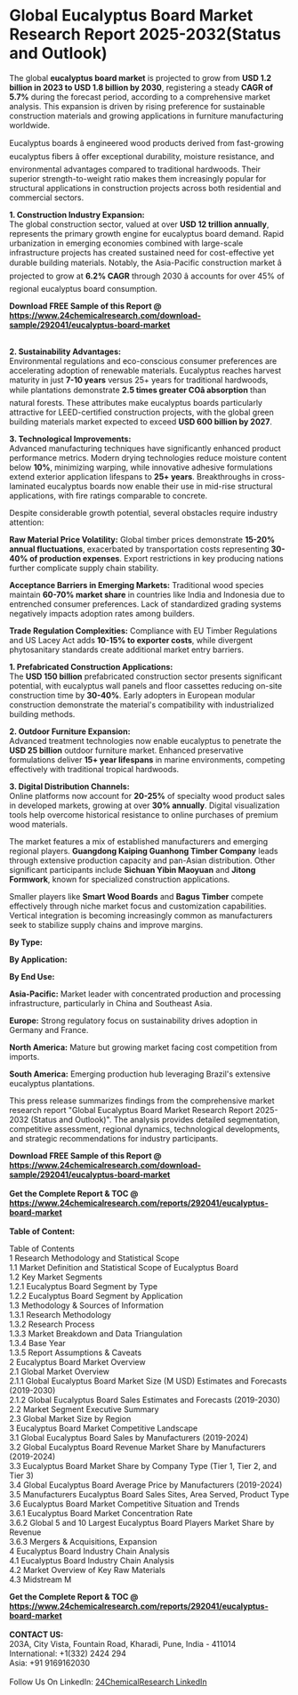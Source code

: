 <h1>Global Eucalyptus Board Market Research Report 2025-2032(Status and Outlook)</h1><p>The global <strong>eucalyptus board market</strong> is projected to grow from <strong>USD 1.2 billion in 2023 to USD 1.8 billion by 2030</strong>, registering a steady <strong>CAGR of 5.7%</strong> during the forecast period, according to a comprehensive market analysis. This expansion is driven by rising preference for sustainable construction materials and growing applications in furniture manufacturing worldwide.</p><p>Eucalyptus boards â engineered wood products derived from fast-growing eucalyptus fibers â offer exceptional durability, moisture resistance, and environmental advantages compared to traditional hardwoods. Their superior strength-to-weight ratio makes them increasingly popular for structural applications in construction projects across both residential and commercial sectors.</p><p><strong>1. Construction Industry Expansion:</strong><br>
The global construction sector, valued at over <strong>USD 12 trillion annually</strong>, represents the primary growth engine for eucalyptus board demand. Rapid urbanization in emerging economies combined with large-scale infrastructure projects has created sustained need for cost-effective yet durable building materials. Notably, the Asia-Pacific construction market â projected to grow at <strong>6.2% CAGR</strong> through 2030 â accounts for over 45% of regional eucalyptus board consumption.</p><div><b>Download FREE Sample of this Report @ 
            <a href="https://www.24chemicalresearch.com/download-sample/292041/eucalyptus-board-market">
            https://www.24chemicalresearch.com/download-sample/292041/eucalyptus-board-market</a></b></div><br><p><strong>2. Sustainability Advantages:</strong><br>
Environmental regulations and eco-conscious consumer preferences are accelerating adoption of renewable materials. Eucalyptus reaches harvest maturity in just <strong>7-10 years</strong> versus 25+ years for traditional hardwoods, while plantations demonstrate <strong>2.5 times greater COâ absorption</strong> than natural forests. These attributes make eucalyptus boards particularly attractive for LEED-certified construction projects, with the global green building materials market expected to exceed <strong>USD 600 billion by 2027</strong>.</p><p><strong>3. Technological Improvements:</strong><br>
Advanced manufacturing techniques have significantly enhanced product performance metrics. Modern drying technologies reduce moisture content below <strong>10%</strong>, minimizing warping, while innovative adhesive formulations extend exterior application lifespans to <strong>25+ years</strong>. Breakthroughs in cross-laminated eucalyptus boards now enable their use in mid-rise structural applications, with fire ratings comparable to concrete.</p><p>Despite considerable growth potential, several obstacles require industry attention:</p><p><strong>Raw Material Price Volatility:</strong> Global timber prices demonstrate <strong>15-20% annual fluctuations</strong>, exacerbated by transportation costs representing <strong>30-40% of production expenses</strong>. Export restrictions in key producing nations further complicate supply chain stability.</p><p><strong>Acceptance Barriers in Emerging Markets:</strong> Traditional wood species maintain <strong>60-70% market share</strong> in countries like India and Indonesia due to entrenched consumer preferences. Lack of standardized grading systems negatively impacts adoption rates among builders.</p><p><strong>Trade Regulation Complexities:</strong> Compliance with EU Timber Regulations and US Lacey Act adds <strong>10-15% to exporter costs</strong>, while divergent phytosanitary standards create additional market entry barriers.</p><p><strong>1. Prefabricated Construction Applications:</strong><br>
The <strong>USD 150 billion</strong> prefabricated construction sector presents significant potential, with eucalyptus wall panels and floor cassettes reducing on-site construction time by <strong>30-40%</strong>. Early adopters in European modular construction demonstrate the material's compatibility with industrialized building methods.</p><p><strong>2. Outdoor Furniture Expansion:</strong><br>
Advanced treatment technologies now enable eucalyptus to penetrate the <strong>USD 25 billion</strong> outdoor furniture market. Enhanced preservative formulations deliver <strong>15+ year lifespans</strong> in marine environments, competing effectively with traditional tropical hardwoods.</p><p><strong>3. Digital Distribution Channels:</strong><br>
Online platforms now account for <strong>20-25%</strong> of specialty wood product sales in developed markets, growing at over <strong>30% annually</strong>. Digital visualization tools help overcome historical resistance to online purchases of premium wood materials.</p><p>The market features a mix of established manufacturers and emerging regional players. <strong>Guangdong Kaiping Guanhong Timber Company</strong> leads through extensive production capacity and pan-Asian distribution. Other significant participants include <strong>Sichuan Yibin Maoyuan</strong> and <strong>Jitong Formwork</strong>, known for specialized construction applications.</p><p>Smaller players like <strong>Smart Wood Boards</strong> and <strong>Bagus Timber</strong> compete effectively through niche market focus and customization capabilities. Vertical integration is becoming increasingly common as manufacturers seek to stabilize supply chains and improve margins.</p><p><strong>By Type:</strong></p><p><strong>By Application:</strong></p><p><strong>By End Use:</strong></p><p><strong>Asia-Pacific:</strong> Market leader with concentrated production and processing infrastructure, particularly in China and Southeast Asia.</p><p><strong>Europe:</strong> Strong regulatory focus on sustainability drives adoption in Germany and France.</p><p><strong>North America:</strong> Mature but growing market facing cost competition from imports.</p><p><strong>South America:</strong> Emerging production hub leveraging Brazil's extensive eucalyptus plantations.</p><p>This press release summarizes findings from the comprehensive market research report "Global Eucalyptus Board Market Research Report 2025-2032 (Status and Outlook)". The analysis provides detailed segmentation, competitive assessment, regional dynamics, technological developments, and strategic recommendations for industry participants.</p><div><b>Download FREE Sample of this Report @ 
            <a href="https://www.24chemicalresearch.com/download-sample/292041/eucalyptus-board-market">
            https://www.24chemicalresearch.com/download-sample/292041/eucalyptus-board-market</a></b></div><br><div><b>Get the Complete Report & TOC @ 
            <a href="https://www.24chemicalresearch.com/reports/292041/eucalyptus-board-market">
            https://www.24chemicalresearch.com/reports/292041/eucalyptus-board-market</a></b></div><br>
            <b>Table of Content:</b><p>Table of Contents<br />
1 Research Methodology and Statistical Scope<br />
1.1 Market Definition and Statistical Scope of Eucalyptus Board<br />
1.2 Key Market Segments<br />
1.2.1 Eucalyptus Board Segment by Type<br />
1.2.2 Eucalyptus Board Segment by Application<br />
1.3 Methodology & Sources of Information<br />
1.3.1 Research Methodology<br />
1.3.2 Research Process<br />
1.3.3 Market Breakdown and Data Triangulation<br />
1.3.4 Base Year<br />
1.3.5 Report Assumptions & Caveats<br />
2 Eucalyptus Board Market Overview<br />
2.1 Global Market Overview<br />
2.1.1 Global Eucalyptus Board Market Size (M USD) Estimates and Forecasts (2019-2030)<br />
2.1.2 Global Eucalyptus Board Sales Estimates and Forecasts (2019-2030)<br />
2.2 Market Segment Executive Summary<br />
2.3 Global Market Size by Region<br />
3 Eucalyptus Board Market Competitive Landscape<br />
3.1 Global Eucalyptus Board Sales by Manufacturers (2019-2024)<br />
3.2 Global Eucalyptus Board Revenue Market Share by Manufacturers (2019-2024)<br />
3.3 Eucalyptus Board Market Share by Company Type (Tier 1, Tier 2, and Tier 3)<br />
3.4 Global Eucalyptus Board Average Price by Manufacturers (2019-2024)<br />
3.5 Manufacturers Eucalyptus Board Sales Sites, Area Served, Product Type<br />
3.6 Eucalyptus Board Market Competitive Situation and Trends<br />
3.6.1 Eucalyptus Board Market Concentration Rate<br />
3.6.2 Global 5 and 10 Largest Eucalyptus Board Players Market Share by Revenue<br />
3.6.3 Mergers & Acquisitions, Expansion<br />
4 Eucalyptus Board Industry Chain Analysis<br />
4.1 Eucalyptus Board Industry Chain Analysis<br />
4.2 Market Overview of Key Raw Materials<br />
4.3 Midstream M</p><div><b>Get the Complete Report & TOC @ 
            <a href="https://www.24chemicalresearch.com/reports/292041/eucalyptus-board-market">
            https://www.24chemicalresearch.com/reports/292041/eucalyptus-board-market</a></b></div><br><b>CONTACT US:</b><br>
            203A, City Vista, Fountain Road, Kharadi, Pune, India - 411014<br>
            International: +1(332) 2424 294<br>
            Asia: +91 9169162030 <br><br>
            Follow Us On LinkedIn: <a href="https://www.linkedin.com/company/24chemicalresearch/">24ChemicalResearch LinkedIn</a>